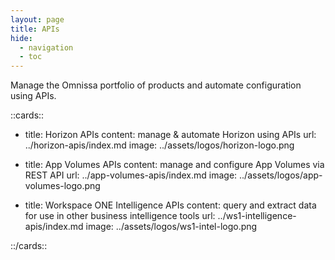 ```yaml
---
layout: page
title: APIs
hide:
  - navigation
  - toc
---
```


Manage the Omnissa portfolio of products and automate configuration using APIs.

<!-- [cards cols=3 (docs/apis/doc-ref.yaml)] -->

::cards::

- title: Horizon APIs
  content: manage & automate Horizon using APIs
  url: ../horizon-apis/index.md
  image: ../assets/logos/horizon-logo.png

- title: App Volumes APIs
  content: manage and configure App Volumes via REST API
  url: ../app-volumes-apis/index.md
  image: ../assets/logos/app-volumes-logo.png

- title: Workspace ONE Intelligence APIs
  content: query and extract data for use in other business intelligence tools
  url: ../ws1-intelligence-apis/index.md
  image: ../assets/logos/ws1-intel-logo.png

::/cards::
